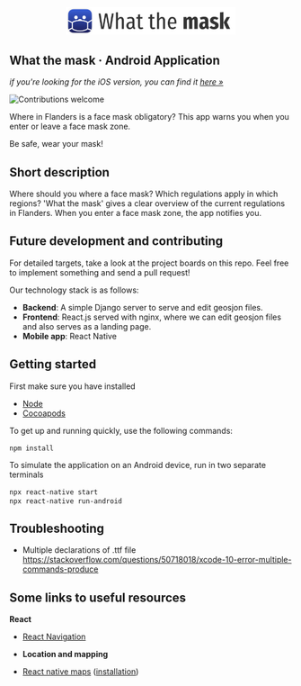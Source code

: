 <p align="center">
    <img src="res/what-the-mask-logo.png" alt="alternate text" width="60%">
 </p>



## What the mask · Android Application
_if you're looking for the iOS version, you can find it [here »](https://github.com/iPieter/what-the-mask-ios)_

![Contributions welcome](https://img.shields.io/badge/contributions-welcome-orange.svg)

Where in Flanders is a face mask obligatory? This app warns you when you enter or leave a face mask zone.

Be safe, wear your mask!

## Short description

Where should you where a face mask? Which regulations apply in which regions?
'What the mask' gives a clear overview of the current regulations in Flanders.
When you enter a face mask zone, the app notifies you.

## Future development and contributing

For detailed targets, take a look at the project boards on this repo. Feel free to implement something and send a pull request!

Our technology stack is as follows:

- **Backend**: A simple Django server to serve and edit geosjon files.
- **Frontend**: React.js served with nginx, where we can edit geosjon files and also serves as a landing page.
- **Mobile app**: React Native

## Getting started

First make sure you have installed
- [Node](https://www.npmjs.com/)
- [Cocoapods](https://cocoapods.org/)

To get up and running quickly, use the following commands:
```
npm install
```

To simulate the application on an Android device, run in two separate terminals
```
npx react-native start
npx react-native run-android
```


## Troubleshooting

- Multiple declarations of .ttf file  
  https://stackoverflow.com/questions/50718018/xcode-10-error-multiple-commands-produce

## Some links to useful resources

**React**

- [React Navigation](https://reactnavigation.org/docs/hello-react-navigation)
- **Location and mapping**

- [React native maps](https://github.com/react-native-maps/react-native-maps) ([installation](https://github.com/react-native-maps/react-native-maps/blob/master/docs/installation.md))

<!-- ## Some useful code snippets

Serve a test geojson file at `http://localhost:8080/test_ghent.geojson`, provided that your python interpreter is python2.

```bash
python -m SimpleHTTPServer 8080
```

## Credits for in legal notice

- point in polygon: https://github.com/substack/point-in-polygon/blob/master/LICENSE -->
